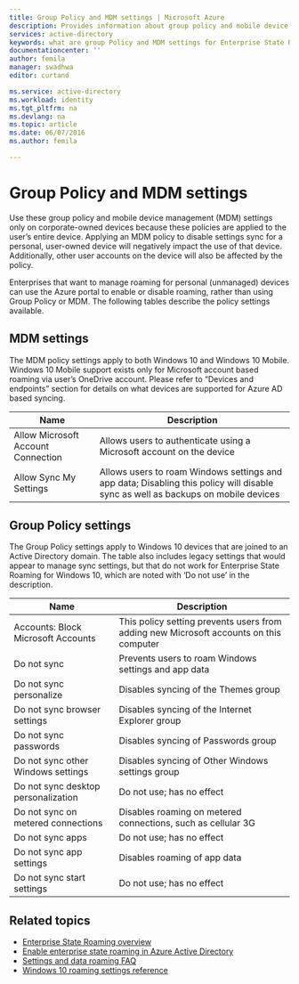```yaml
---
title: Group Policy and MDM settings | Microsoft Azure
description: Provides information about group policy and mobile device management (MDM) settings that should be used on corporate-owned devices. These policies are applied to the user’s entire device.
services: active-directory
keywords: what are group Policy and MDM settings for Enterprise State Roaming, Enterprise State Roaming, windows cloud
documentationcenter: ''
author: femila
manager: swadhwa
editor: curtand

ms.service: active-directory
ms.workload: identity
ms.tgt_pltfrm: na
ms.devlang: na
ms.topic: article
ms.date: 06/07/2016
ms.author: femila

---
```

# Group Policy and MDM settings
Use these group policy and mobile device management (MDM) settings only on corporate-owned devices because these policies are applied to the user’s entire device. Applying an MDM policy to disable settings sync for a personal, user-owned device will negatively impact the use of that device. Additionally, other user accounts on the device will also be affected by the policy.

Enterprises that want to manage roaming for personal (unmanaged) devices can use the Azure portal to enable or disable roaming, rather than using Group Policy or MDM.
The following tables describe the policy settings available.

## MDM settings
The MDM policy settings apply to both Windows 10 and Windows 10 Mobile.  Windows 10 Mobile support exists only for Microsoft account based roaming via user’s OneDrive account.  Please refer to “Devices and endpoints” section for details on what devices are supported for Azure AD based syncing.

| Name | Description |
| --- | --- |
| Allow Microsoft Account Connection |Allows users to authenticate using a Microsoft account on the device |
| Allow Sync My Settings |Allows users to roam Windows settings and app data; Disabling this policy will disable sync as well as backups on mobile devices |

## Group Policy settings
The Group Policy settings apply to Windows 10 devices that are joined to an Active Directory domain. The table also includes legacy settings that would appear to manage sync settings, but that do not work for Enterprise State Roaming for Windows 10, which are noted with ‘Do not use’ in the description.

| Name | Description |
| --- | --- |
| Accounts: Block Microsoft Accounts |This policy setting prevents users from adding new Microsoft accounts on this computer |
| Do not sync |Prevents users to roam Windows settings and app data |
| Do not sync personalize |Disables syncing of the Themes group |
| Do not sync browser settings |Disables syncing of the Internet Explorer group |
| Do not sync passwords |Disables syncing of Passwords group |
| Do not sync other Windows settings |Disables syncing of Other Windows settings group |
| Do not sync desktop personalization |Do not use; has no effect |
| Do not sync on metered connections |Disables roaming on metered connections, such as cellular 3G |
| Do not sync apps |Do not use; has no effect |
| Do not sync app settings |Disables roaming of app data |
| Do not sync start settings |Do not use; has no effect |

## Related topics
* [Enterprise State Roaming overview](active-directory-windows-enterprise-state-roaming-overview.md)
* [Enable enterprise state roaming in Azure Active Directory](active-directory-windows-enterprise-state-roaming-enable.md)
* [Settings and data roaming FAQ](active-directory-windows-enterprise-state-roaming-faqs.md)
* [Windows 10 roaming settings reference](active-directory-windows-enterprise-state-roaming-windows-settings-reference.md)

